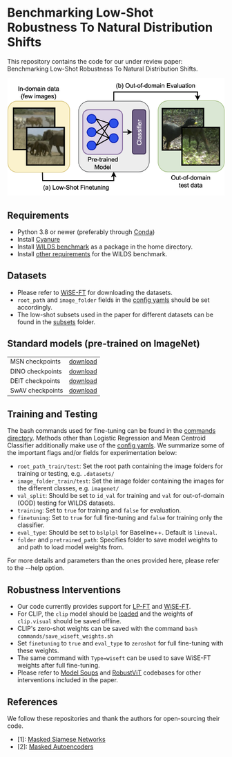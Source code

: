 # Benchmarking Low-Shot Robustness To Natural Distribution Shifts

This repository contains the code for our under review paper: Benchmarking Low-Shot Robustness To Natural Distribution Shifts.

![Results](LSR.png)


## Requirements
* Python 3.8 or newer (preferably through [Conda](https://conda.io/projects/conda/en/latest/user-guide/tasks/manage-python.html))
* Install [Cyanure](http://thoth.inrialpes.fr/people/mairal/cyanure/welcome.html#installation)
* Install [WILDS benchmark](https://github.com/p-lambda/wilds) as a package in the home directory.
* Install [other requirements](https://github.com/p-lambda/wilds#requirements) for the WILDS benchmark.


## Datasets
* Please refer to [WiSE-FT](https://github.com/mlfoundations/wise-ft/blob/master/datasets.md) for downloading the datasets.
* `root_path` and `image_folder` fields in the [config yamls](https://github.com/Aaditya-Singh/Low-Shot-Robustness/tree/main/configs) should be set accordingly.
* The low-shot subsets used in the paper for different datasets can be found in the [subsets](https://github.com/Aaditya-Singh/Low-Shot-Robustness/tree/main/subsets) folder.


## Standard models (pre-trained on ImageNet)
<table>
  <tr>
    <td> MSN checkpoints </td>
    <td><a href="https://github.com/facebookresearch/msn#pre-trained-models">download</a></td>
  </tr>
  <tr>
    <td> DINO checkpoints </td>
    <td><a href="https://github.com/facebookresearch/dino#pretrained-models">download</a></td>
  </tr>
  <tr>
    <td> DEIT checkpoints </td>
    <td><a href="https://github.com/facebookresearch/deit/blob/main/README_deit.md">download</a></td>
  </tr>
  <tr>
    <td> SwAV checkpoints </td>
    <td><a href="https://github.com/facebookresearch/swav#model-zoo">download</a></td>
  </tr>
</table>


## Training and Testing

The bash commands used for fine-tuning can be found in the [commands directory](https://github.com/Aaditya-Singh/Low-Shot-Robustness/tree/main/commands). Methods other than Logistic Regression and Mean Centroid Classifier additionally make use of the [config yamls](https://github.com/Aaditya-Singh/Low-Shot-Robustness/tree/main/configs). We summarize some of the important flags and/or fields for experimentation below:

* `root_path_train/test`: Set the root path containing the image folders for training or testing, e.g. `.datasets/`
* `image_folder_train/test`: Set the image folder containing the images for the different classes, e.g. `imagenet/`
* `val_split`: Should be set to `id_val` for training and `val` for out-of-domain (OOD) testing for WILDS datasets.
* `training`: Set to `true` for training and `false` for evaluation.
* `finetuning`: Set to `true` for full fine-tuning and `false` for training only the classifier.
* `eval_type`: Should be set to `bslplpl` for Baseline++. Default is `lineval`.
* `folder` and `pretrained_path`: Specifies folder to save model weights to and path to load model weights from.

For more details and parameters than the ones provided here, please refer to the --help option.


## Robustness Interventions

- Our code currently provides support for [LP-FT](https://arxiv.org/abs/2202.10054) and [WiSE-FT](https://github.com/mlfoundations/wise-ft).
- For CLIP, the `clip` model should be [loaded](https://github.com/openai/CLIP#cliploadname-device-jitfalse) and the weights of `clip.visual` should be saved offline.
- CLIP's zero-shot weights can be saved with the command `bash commands/save_wiseft_weights.sh` 
- Set `finetuning` to `true` and `eval_type` to `zeroshot` for full fine-tuning with these weights.
- The same command with `Type=wiseft` can be used to save WiSE-FT weights after full fine-tuning.
- Please refer to [Model Soups](https://github.com/mlfoundations/model-soups) and [RobustViT](https://github.com/hila-chefer/RobustViT) codebases for other interventions included in the paper.


## References

We follow these repositories and thank the authors for open-sourcing their code.

- [1]: [Masked Siamese Networks](https://github.com/facebookresearch/msn)
- [2]: [Masked Autoencoders](https://github.com/facebookresearch/mae)

